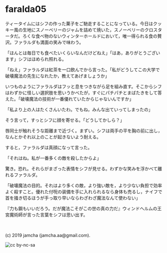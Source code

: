 

# faralda05

ティータイムにはシフの作った菓子をご馳走することになっている。今日はクッキー風の生地にスノーベリーのジャムを詰めて焼いた，スノーベリーのクロスタータだ。ろくな食べ物のないウィンターホールドにおいて，唯一得られる食の贅沢。ファラルダも満面の笑みで味わう。

「ほんとは毎日でも食べたいくらいなんだけどねえ」「はあ，ありがとうございます」シフはほめられ照れる。

「ねえ」ファラルダは紅茶を一口飲んでから言った。「私がどうしてこの大学で破壊魔法の先生になれたか，教えてあげましょうか」

いつものようにファラルダはフッと息をつきながら足を組み直す。そこからシフはわずかに怪しい選択肢を思いうかべたが，すぐにパチパチとまばたきをして答えた。「破壊魔法の技術が一番優れていたからじゃないんですか」

「私より上の人はたくさんいたわ。でもね，みんな出ていってしまったの」

そう言って，すっとシフに顔を寄せる。「どうしてかしら？」

唇同士が触れそうな距離まで近づく。まずい。シフは両手の平を胸の前に出し，なんとかそれ以上のことが起きないよう耐える。

すると，ファラルダは真顔になって言った。

「それはね。私が一番多くの敵を殺したからよ」

驚き。恐れ。それらがまざった表情をシフが見せる。わずかな笑みを浮かべて離れるファラルダ。

「破壊魔法の目的。それはより多くの敵，より強い敵を，より少ない負担で効率よく殺すこと。優れた付呪の装備を手に入れられるなら身体も売るし，ナイフで首を掻き切るほうが手っ取り早いならわざわざ魔法なんて使わない」

『力も鋼もいいだろう。だが魔法こそがこの世の真の力だ』ウィンドヘルムの王宮魔術師が言った言葉をシフは思い出す。

<br>
<br>
(c) 2019 jamcha (jamcha.aa@gmail.com).

![cc by-nc-sa](https://i.creativecommons.org/l/by-nc-sa/4.0/88x31.png)

